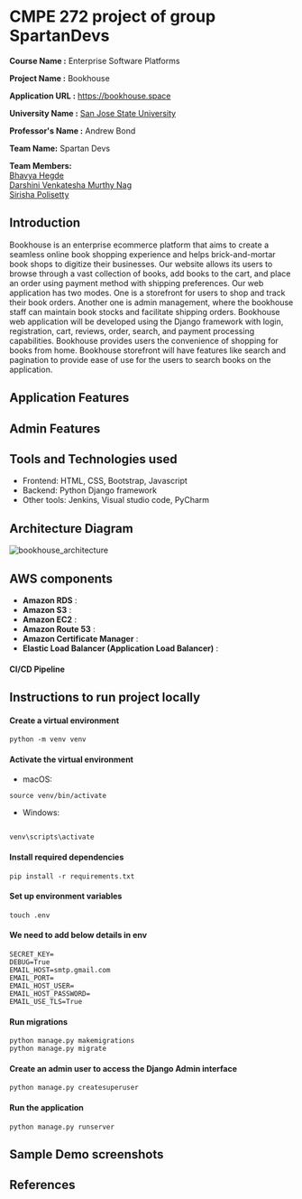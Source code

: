 
# CMPE 272 project of group SpartanDevs 
<b>Course Name :</b> Enterprise Software Platforms

<b>Project Name  :</b> Bookhouse 

<b>Application URL :</b> https://bookhouse.space

<b>University Name :</b> [San Jose State University](https://www.sjsu.edu/)



<b>Professor's Name :</b> Andrew Bond

<b>Team Name:</b> Spartan Devs

<b>Team Members:</b> <br/>
[Bhavya Hegde](www.linkedin.com/in/bhavya-hegde-145b9b123)<br/>
[Darshini Venkatesha Murthy Nag](https://www.linkedin.com/in/darshini-venkatesha-murthy-nag-90052756/)<br/>
[Sirisha Polisetty](https://www.linkedin.com/in/sirishapolisetty/)<br/>

## Introduction

Bookhouse is an enterprise ecommerce platform that aims to create a seamless online book shopping experience and helps brick-and-mortar book shops to digitize their businesses. Our website allows its users to browse through a vast collection of books, add books to the cart, and place an order using  payment method with shipping preferences. Our web application has two modes. One is a storefront for users to shop and track their book orders. Another one is admin management, where the bookhouse staff can maintain book stocks and facilitate shipping orders. Bookhouse web application will be developed using the Django framework with login, registration, cart, reviews, order, search, and payment processing capabilities. Bookhouse provides users the convenience of shopping for books from home. Bookhouse storefront will have features like search and pagination to provide ease of use for the  users to search books on the application. 

## Application Features
## Admin Features

## Tools and Technologies used
* Frontend: HTML, CSS, Bootstrap, Javascript
* Backend: Python Django framework
* Other tools: Jenkins, Visual studio code, PyCharm
  
## Architecture Diagram
![bookhouse_architecture](https://user-images.githubusercontent.com/111547793/204049096-8391e996-7997-4bfe-8c8b-30d1100f2d29.png)

## AWS components
* **Amazon RDS** : 
* **Amazon S3** : 
* **Amazon EC2** : 
* **Amazon Route 53** :
* **Amazon Certificate Manager** :
* **Elastic Load Balancer (Application Load Balancer)** :

#### CI/CD Pipeline


## Instructions to run project locally
#### Create a virtual environment
```
python -m venv venv
  ```
#### Activate the virtual environment

* macOS:
```
source venv/bin/activate
```

* Windows:
```

venv\scripts\activate
```

#### Install required dependencies
```
pip install -r requirements.txt
```
#### Set up environment variables
```
touch .env
```
#### We need to add below details in env
```
SECRET_KEY=
DEBUG=True
EMAIL_HOST=smtp.gmail.com
EMAIL_PORT=
EMAIL_HOST_USER=
EMAIL_HOST_PASSWORD=
EMAIL_USE_TLS=True
```

#### Run migrations
```
python manage.py makemigrations
python manage.py migrate
```

#### Create an admin user to access the Django Admin interface
```
python manage.py createsuperuser
```

#### Run the application
```
python manage.py runserver
```



## Sample Demo screenshots


## References

